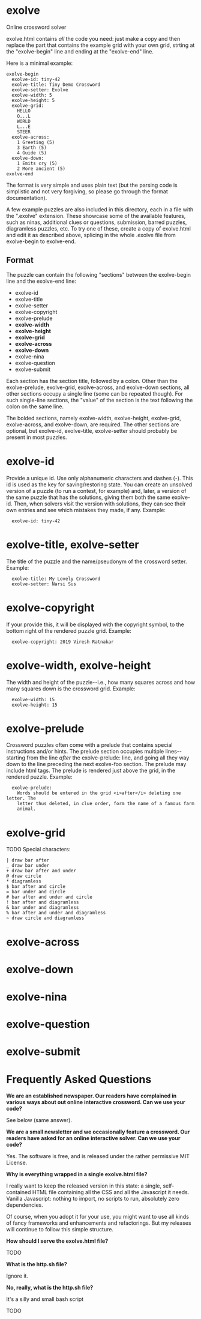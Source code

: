# exolve
Online crossword solver

exolve.html contains *all* the code you need: just make a copy and then replace
the part that contains the example grid with your own grid, strting at the
"exolve-begin" line and ending at the "exolve-end" line.

Here is a minimal example:

```
exolve-begin
  exolve-id: tiny-42
  exolve-title: Tiny Demo Crossword
  exolve-setter: Exolve
  exolve-width: 5
  exolve-height: 5
  exolve-grid:
    HELLO
    O...L
    WORLD
    L...E
    STEER
  exolve-across:
    1 Greeting (5)
    3 Earth (5)
    4 Guide (5)
  exolve-down:
    1 Emits cry (5)
    2 More ancient (5)
exolve-end
```

The format is very simple and uses plain text (but the parsing code is
simplistic and not very forgiving, so please go through the format
documentation).

A few example puzzles are also included in this directory, each in a file with
the ".exolve" extension. These showcase some of the available features, such as
ninas, additional clues or questions, submission, barred puzzles, diagramless
puzzles, etc. To try one of these, create a copy of exolve.html and edit it as
described above, splicing in the whole .exolve file from exolve-begin to
exolve-end.

## Format
The puzzle can contain the following "sections" between the exolve-begin line
and the exolve-end line:

* exolve-id
* exolve-title
* exolve-setter
* exolve-copyright
* exolve-prelude
* **exolve-width**
* **exolve-height**
* **exolve-grid**
* **exolve-across**
* **exolve-down**
* exolve-nina
* exolve-question
* exolve-submit

Each section has the section title, followed by a colon. Other than the
exolve-prelude, exolve-grid, exolve-across, and exolve-down sections, all other
sections occupy a single line (some can be repeated though). For such
single-line sections, the "value" of the section is the text following the colon
on the same line.

The bolded sections, namely exolve-width, exolve-height, exolve-grid,
exolve-across, and exolve-down, are required. The other sections are optional,
but exolve-id, exolve-title, exolve-setter should probably be present in most
puzzles.

# exolve-id
Provide a unique id. Use only alphanumeric characters and dashes (-). This
id is used as the key for saving/restoring state. You can create an unsolved
version of a puzzle (to run a contest, for example) and, later, a version of
the same puzzle that has the solutions, giving them both the same exolve-id.
Then, when solvers visit the version with solutions, they can see their own
entries and see which mistakes they made, if any. Example:
```
  exolve-id: tiny-42
```

# exolve-title, exolve-setter
The title of the puzzle and the name/pseudonym of the crossword setter. Example:
```
  exolve-title: My Lovely Crossword
  exolve-setter: Narsi Sus
```

# exolve-copyright
If your provide this, it will be displayed with the copyright symbol, to the
bottom right of the rendered puzzle grid. Example:
```
  exolve-copyright: 2019 Viresh Ratnakar
```

# exolve-width, exolve-height
The width and height of the puzzle--i.e., how many squares across and how many
squares down is the crossword grid. Example:
```
  exolve-width: 15
  exolve-height: 15
```

# exolve-prelude
Crossword puzzles often come with a prelude that contains special instructions
and/or hints. The prelude section occupies multiple lines--starting from the
line *after* the exolve-prelude: line, and going all they way down to the line
preceding the next exolve-foo section. The prelude may include html tags. The
prelude is rendered just above the grid, in the rendered puzzle. Example:
```
  exolve-prelude:
    Words should be entered in the grid <i>after</i> deleting one letter. The
    letter thus deleted, in clue order, form the name of a famous farm
    animal.
```

# exolve-grid
TODO
Special characters:
```
| draw bar after
_ draw bar under
+ draw bar after and under
@ draw circle
* diagramless
$ bar after and circle
= bar under and circle
# bar after and under and circle
! bar after and diagramless
& bar under and diagramless
% bar after and under and diagramless
~ draw circle and diagramless
```

# exolve-across

# exolve-down

# exolve-nina

# exolve-question

# exolve-submit

# Frequently Asked Questions

**We are an established newspaper. Our readers have complained in various ways
about out online interactive crossword. Can we use your code?**

See below (same answer).

**We are a small newsletter and we occasionally feature a crossword. Our
readers have asked for an online interactive solver. Can we use your code?**

Yes. The software is free, and is released under the rather permissive MIT
License.

**Why is everything wrapped in a single exolve.html file?**

I really want to keep the released version in this state: a single,
self-contained HTML file containing all the CSS and all the Javascript it needs.
Vanilla Javascript: nothing to import, no scripts to run, absolutely zero
dependencies.

Of course, when you adopt it for your use, you might want to use all kinds of
fancy frameworks and enhancements and refactorings. But my releases will
continue to follow this simple structure.

**How should I serve the exolve.html file?**

TODO

**What is the http.sh file?**

Ignore it.

**No, really, what is the http.sh file?**

It's a silly and small bash script


TODO



